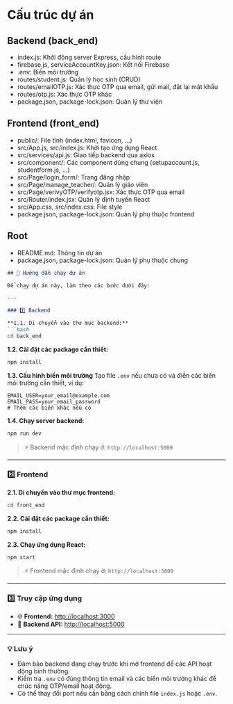 # Cấu trúc dự án

## Backend (back_end)
- index.js: Khởi động server Express, cấu hình route  
- firebase.js, serviceAccountKey.json: Kết nối Firebase  
- .env: Biến môi trường  
- routes/student.js: Quản lý học sinh (CRUD)  
- routes/emailOTP.js: Xác thực OTP qua email, gửi mail, đặt lại mật khẩu  
- routes/otp.js: Xác thực OTP khác  
- package.json, package-lock.json: Quản lý thư viện  

## Frontend (front_end)
- public/: File tĩnh (index.html, favicon, ...)  
- src/App.js, src/index.js: Khởi tạo ứng dụng React  
- src/services/api.js: Giao tiếp backend qua axios  
- src/component/: Các component dùng chung (setupaccount.js, studentform.js, ...)  
- src/Page/login_form/: Trang đăng nhập  
- src/Page/manage_teacher/: Quản lý giáo viên  
- src/Page/verivyOTP/verifyotp.jsx: Xác thực OTP qua email  
- src/Router/index.jsx: Quản lý định tuyến React  
- src/App.css, src/index.css: File style  
- package.json, package-lock.json: Quản lý phụ thuộc frontend  

## Root
- README.md: Thông tin dự án  
- package.json, package-lock.json: Quản lý phụ thuộc chung
````markdown
## 🚀 Hướng dẫn chạy dự án

Để chạy dự án này, làm theo các bước dưới đây:

---

### 1️⃣ Backend

**1.1. Di chuyển vào thư mục backend:**
```bash
cd back_end
````

**1.2. Cài đặt các package cần thiết:**

```bash
npm install
```

**1.3. Cấu hình biến môi trường**
Tạo file `.env` nếu chưa có và điền các biến môi trường cần thiết, ví dụ:

```env
EMAIL_USER=your_email@example.com
EMAIL_PASS=your_email_password
# Thêm các biến khác nếu có
```

**1.4. Chạy server backend:**

```bash
npm run dev
```

> ⚡ Backend mặc định chạy ở: `http://localhost:5000`

---

### 2️⃣ Frontend

**2.1. Di chuyển vào thư mục frontend:**

```bash
cd front_end
```

**2.2. Cài đặt các package cần thiết:**

```bash
npm install
```

**2.3. Chạy ứng dụng React:**

```bash
npm start
```

> ⚡ Frontend mặc định chạy ở: `http://localhost:3000`

---

### 3️⃣ Truy cập ứng dụng

* 🌐 **Frontend:** [http://localhost:3000](http://localhost:3000)
* 🔗 **Backend API:** [http://localhost:5000](http://localhost:5000)

---

### 💡 Lưu ý

* Đảm bảo backend đang chạy trước khi mở frontend để các API hoạt động bình thường.
* Kiểm tra `.env` có đúng thông tin email và các biến môi trường khác để chức năng OTP/email hoạt động.
* Có thể thay đổi port nếu cần bằng cách chỉnh file `index.js` hoặc `.env`.

```

